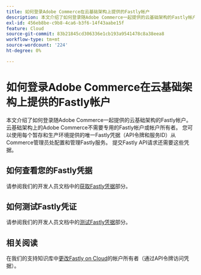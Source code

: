 ```yaml
---
title: 如何登录Adobe Commerce在云基础架构上提供的Fastly帐户
description: 本文介绍了如何登录随Adobe Commerce一起提供的云基础架构的Fastly帐户。 云基础架构上的Adobe Commerce不需要专用的Fastly帐户或帐户所有者。 您可以使用每个暂存和生产环境提供的唯一Fastly凭据（API令牌和服务ID）从Commerce管理员处配置和管理Fastly服务。 提交Fastly API请求还需要这些凭据。
exl-id: 456eb8be-c9b8-4ca6-b3f6-14f43aabe15f
feature: Cloud
source-git-commit: 83b21845cd306336e1cb193a9541478c8a38eea8
workflow-type: tm+mt
source-wordcount: '224'
ht-degree: 0%

---
```


# 如何登录Adobe Commerce在云基础架构上提供的Fastly帐户

本文介绍了如何登录随Adobe Commerce一起提供的云基础架构的Fastly帐户。 云基础架构上的Adobe Commerce不需要专用的Fastly帐户或帐户所有者。 您可以使用每个暂存和生产环境提供的唯一Fastly凭据（API令牌和服务ID）从Commerce管理员处配置和管理Fastly服务。 提交Fastly API请求还需要这些凭据。

## 如何查看您的Fastly凭据

请参阅我们的开发人员文档中的[获取Fastly凭据](https://devdocs.magento.com/cloud/cdn/configure-fastly.html#cloud-fastly-creds)部分。

## 如何测试Fastly凭证

请参阅我们的开发人员文档中的[测试Fastly凭据](https://devdocs.magento.com/cloud/cdn/configure-fastly.html#test-the-fastly-credentials)部分。

## 相关阅读

在我们的支持知识库中[更改Fastly on Cloud](/help/how-to/general/change-account-owner-access-credentials-via-api-tokens-for-fastly-on-cloud.md)的帐户所有者（通过API令牌访问凭据）。
